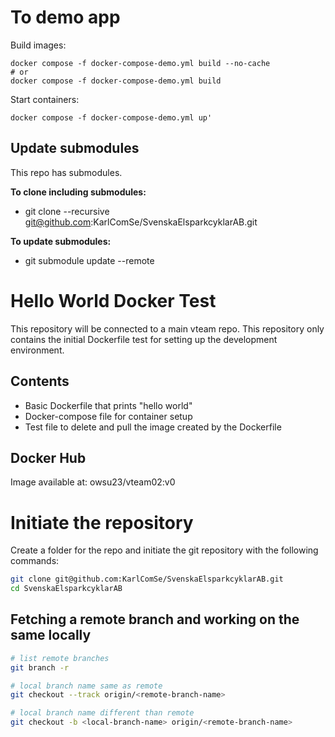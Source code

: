 # To demo app

Build images:
```
docker compose -f docker-compose-demo.yml build --no-cache 
# or
docker compose -f docker-compose-demo.yml build
```

Start containers:
```
docker compose -f docker-compose-demo.yml up'
```


## Update submodules

This repo has submodules.  

**To clone including submodules:**
- git clone --recursive git@github.com:KarlComSe/SvenskaElsparkcyklarAB.git

**To update submodules:**
- git submodule update --remote

# Hello World Docker Test

This repository will be connected to a main vteam repo. This repository only contains the initial Dockerfile test for setting up the development environment.

## Contents
- Basic Dockerfile that prints "hello world"
- Docker-compose file for container setup
- Test file to delete and pull the image created by the Dockerfile

## Docker Hub
Image available at: owsu23/vteam02:v0

# Initiate the repository

Create a folder for the repo and initiate the git repository with the following commands:

```bash
git clone git@github.com:KarlComSe/SvenskaElsparkcyklarAB.git
cd SvenskaElsparkcyklarAB
```

## Fetching a remote branch and working on the same locally

```bash
# list remote branches
git branch -r

# local branch name same as remote
git checkout --track origin/<remote-branch-name>

# local branch name different than remote
git checkout -b <local-branch-name> origin/<remote-branch-name>

```
